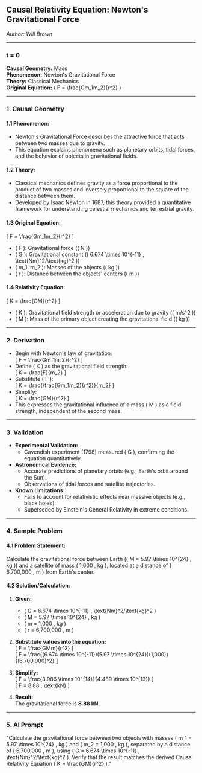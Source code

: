 ## **Causal Relativity Equation:** Newton's Gravitational Force  

*Author: Will Brown*  

---

### **t = 0**  
**Causal Geometry:** Mass  
**Phenomenon:** Newton's Gravitational Force  
**Theory:** Classical Mechanics  
**Original Equation:** \( F = \frac{Gm_1m_2}{r^2} \)  

---

### **1. Causal Geometry**  
#### **1.1 Phenomenon:**  
- Newton's Gravitational Force describes the attractive force that acts between two masses due to gravity.  
- This equation explains phenomena such as planetary orbits, tidal forces, and the behavior of objects in gravitational fields.  

#### **1.2 Theory:**  
- Classical mechanics defines gravity as a force proportional to the product of two masses and inversely proportional to the square of the distance between them.  
- Developed by Isaac Newton in 1687, this theory provided a quantitative framework for understanding celestial mechanics and terrestrial gravity.  

#### **1.3 Original Equation:**  
\[ F = \frac{Gm_1m_2}{r^2} \]  
- \( F \): Gravitational force (\( N \))  
- \( G \): Gravitational constant (\( 6.674 \times 10^{-11} \, \text{Nm}^2/\text{kg}^2 \))  
- \( m_1, m_2 \): Masses of the objects (\( kg \))  
- \( r \): Distance between the objects' centers (\( m \))  

#### **1.4 Relativity Equation:**  
\[ K = \frac{GM}{r^2} \]  
- \( K \): Gravitational field strength or acceleration due to gravity (\( m/s^2 \))  
- \( M \): Mass of the primary object creating the gravitational field (\( kg \))  

---

### **2. Derivation**  
- Begin with Newton's law of gravitation:  
  \[ F = \frac{Gm_1m_2}{r^2} \]  
- Define \( K \) as the gravitational field strength:  
  \[ K = \frac{F}{m_2} \]  
- Substitute \( F \):  
  \[ K = \frac{\frac{Gm_1m_2}{r^2}}{m_2} \]  
- Simplify:  
  \[ K = \frac{GM}{r^2} \]  
- This expresses the gravitational influence of a mass \( M \) as a field strength, independent of the second mass.  

---

### **3. Validation**  
- **Experimental Validation:**  
  - Cavendish experiment (1798) measured \( G \), confirming the equation quantitatively.  
- **Astronomical Evidence:**  
  - Accurate predictions of planetary orbits (e.g., Earth's orbit around the Sun).  
  - Observations of tidal forces and satellite trajectories.  
- **Known Limitations:**  
  - Fails to account for relativistic effects near massive objects (e.g., black holes).  
  - Superseded by Einstein's General Relativity in extreme conditions.  

---

### **4. Sample Problem**  
#### **4.1 Problem Statement:**  
Calculate the gravitational force between Earth (\( M = 5.97 \times 10^{24} \, kg \)) and a satellite of mass \( 1,000 \, kg \), located at a distance of \( 6,700,000 \, m \) from Earth's center.  

#### **4.2 Solution/Calculation:**  
1. **Given:**  
   - \( G = 6.674 \times 10^{-11} \, \text{Nm}^2/\text{kg}^2 \)  
   - \( M = 5.97 \times 10^{24} \, kg \)  
   - \( m = 1,000 \, kg \)  
   - \( r = 6,700,000 \, m \)  

2. **Substitute values into the equation:**  
   \[ F = \frac{GMm}{r^2} \]  
   \[ F = \frac{(6.674 \times 10^{-11})(5.97 \times 10^{24})(1,000)}{(6,700,000)^2} \]  

3. **Simplify:**  
   \[ F = \frac{3.986 \times 10^{14}}{4.489 \times 10^{13}} \]  
   \[ F = 8.88 \, \text{kN} \]  

4. **Result:**  
   The gravitational force is **8.88 kN**.  

---

### **5. AI Prompt**  
"Calculate the gravitational force between two objects with masses \( m_1 = 5.97 \times 10^{24} \, kg \) and \( m_2 = 1,000 \, kg \), separated by a distance of \( 6,700,000 \, m \), using \( G = 6.674 \times 10^{-11} \, \text{Nm}^2/\text{kg}^2 \). Verify that the result matches the derived Causal Relativity Equation \( K = \frac{GM}{r^2} \)."  
